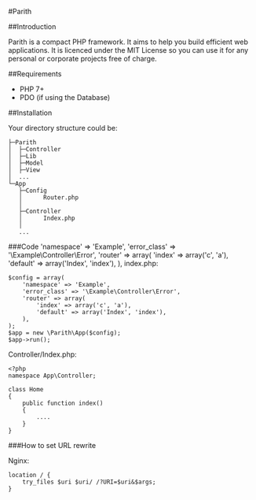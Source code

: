 #Parith

##Introduction

Parith is a compact PHP framework. It aims to help you build efficient web applications.
It is licenced under the MIT License so you can use it for any personal or corporate projects free of charge.

##Requirements

* PHP 7+
* PDO (if using the Database)

##Installation

Your directory structure could be:

    ├─Parith
    │  ├─Controller
    │  ├─Lib
    │  ├─Model
    │  ├─View
    │  ...
    └─App
       ├─Config
       │      Router.php
       │
       ├─Controller
       │      Index.php
       │
       ...

###Code
'namespace' => 'Example',
'error_class' => '\Example\Controller\Error',
'router' => array(
    'index' => array('c', 'a'),
    'default' => array('Index', 'index'),
),
index.php:

	$config = array(
        'namespace' => 'Example',
        'error_class' => '\Example\Controller\Error',
        'router' => array(
            'index' => array('c', 'a'),
            'default' => array('Index', 'index'),
        ),
    );
    $app = new \Parith\App($config);
    $app->run();

Controller/Index.php:

    <?php
    namespace App\Controller;

    class Home
    {
        public function index()
        {
            ....
        }
    }

###How to set URL rewrite

Nginx:

    location / {
        try_files $uri $uri/ /?URI=$uri&$args;
    }
